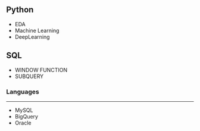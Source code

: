 ## Python
- EDA
- Machine Learning
- DeepLearning

## SQL
- WINDOW FUNCTION
- SUBQUERY
### Languages
---
- MySQL
- BigQuery
- Oracle